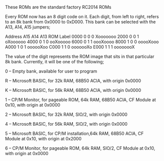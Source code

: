 These ROMs are the standard factory RC2014 ROMs

Every ROM now has an 8 digit code on it.  Each digit, from left to right, refers to an 8k bank from 0x0000 to 0xD000.  This bank can be selected with the A13, A14, A15 jumpers;

Address	A15	A14	A13	ROM Label
0000	0	0	0	 Xooooooo
2000	0	0	1	 oXoooooo
4000	0	1	0	 ooXooooo
6000	0	1	1	 oooXoooo
8000	1	0	0	 ooooXooo
A000	1	0	1	 oooooXoo
C000	1	1	0	 ooooooXo
E000	1	1	1	 oooooooX
 

The value of the digit represents the ROM image that sits in that particular 8k bank.  Currently, it will be one of the following;

0 – Empty bank, available for user to program

R – Microsoft BASIC, for 32k RAM, 68B50 ACIA, with origin 0x0000

K – Microsoft BASIC, for 56k RAM, 68B50 ACIA, with origin 0x0000

1 – CP/M Monitor, for pageable ROM, 64k RAM, 68B50 ACIA, CF Module at 0x10, with origin at 0x0000

2 – Microsoft BASIC, for 32k RAM, SIO/2, with origin 0x0000

4 – Microsoft BASIC, for 56k RAM, SIO/2, with origin 0x0000

5 – Microsoft BASIC, for CP/M installation,64k RAM, 68B50 ACIA, CF Module at 0x10, with origin at 0x2000

6 – CP/M Monitor, for pageable ROM, 64k RAM, SIO/2, CF Module at 0x10, with origin at 0x0000

